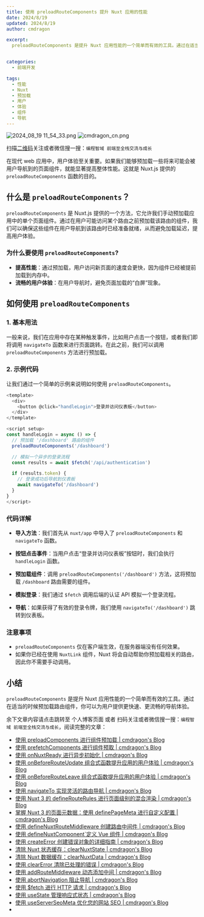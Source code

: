 ```yaml
---
title: 使用 preloadRouteComponents 提升 Nuxt 应用的性能
date: 2024/8/19
updated: 2024/8/19
author: cmdragon

excerpt:
  preloadRouteComponents 是提升 Nuxt 应用性能的一个简单而有效的工具。通过在适当的时候预加载路由组件，你可以为用户提供更快速、更流畅的导航体验。


categories:
  - 前端开发

tags:
  - 性能
  - Nuxt
  - 预加载
  - 用户
  - 体验
  - 组件
  - 导航
---
```


<img src="https://static.amd794.com/blog/images/2024_08_19 11_54_33.png@blog" title="2024_08_19 11_54_33.png" alt="2024_08_19 11_54_33.png"/>

<img src="https://static.amd794.com/blog/images/cmdragon_cn.png" title="cmdragon_cn.png" alt="cmdragon_cn.png"/>


扫描[二维码](https://static.amd794.com/blog/images/cmdragon_cn.png)关注或者微信搜一搜：`编程智域 前端至全栈交流与成长`



在现代 web 应用中，用户体验至关重要。如果我们能够预加载一些将来可能会被用户导航到的页面组件，就能显著提高整体性能。这就是 Nuxt.js 提供的 `preloadRouteComponents` 函数的目的。

## 什么是 `preloadRouteComponents`？

`preloadRouteComponents` 是 Nuxt.js 提供的一个方法，它允许我们手动预加载应用中的单个页面组件。通过在用户可能访问某个路由之前预加载该路由的组件，我们可以确保这些组件在用户导航到该路由时已经准备就绪，从而避免加载延迟，提高用户体验。

### 为什么要使用 `preloadRouteComponents`?

- **提高性能**：通过预加载，用户访问新页面的速度会更快，因为组件已经被提前加载到内存中。
- **流畅的用户体验**：在用户导航时，避免页面加载的“白屏”现象。

## 如何使用 `preloadRouteComponents`

### 1. 基本用法

一般来说，我们在应用中存在某种触发事件，比如用户点击一个按钮，或者我们即将调用 `navigateTo` 函数来进行页面跳转。在此之前，我们可以调用 `preloadRouteComponents` 方法进行预加载。

### 2. 示例代码

让我们通过一个简单的示例来说明如何使用 `preloadRouteComponents`。

```javascript
<template>
  <div>
    <button @click="handleLogin">登录并访问仪表板</button>
  </div>
</template>

<script setup>
const handleLogin = async () => {
  // 预加载 '/dashboard' 路由的组件
  preloadRouteComponents('/dashboard')

  // 模拟一个异步的登录流程
  const results = await $fetch('/api/authentication')

  if (results.token) {
    // 登录成功后导航到仪表板
    await navigateTo('/dashboard')
  }
}
</script>
```

### 代码详解

- **导入方法**：我们首先从 `nuxt/app` 中导入了 `preloadRouteComponents` 和 `navigateTo` 函数。
  
- **按钮点击事件**：当用户点击“登录并访问仪表板”按钮时，我们会执行 `handleLogin` 函数。

- **预加载组件**：调用 `preloadRouteComponents('/dashboard')` 方法，这将预加载 `/dashboard` 路由需要的组件。

- **模拟登录**：我们通过 `$fetch` 调用后端的认证 API 模拟一个登录流程。

- **导航**：如果获得了有效的登录令牌，我们使用 `navigateTo('/dashboard')` 跳转到仪表板。

### 注意事项

- `preloadRouteComponents` 仅在客户端生效，在服务器端没有任何效果。
- 如果你已经在使用 `NuxtLink` 组件，Nuxt 将会自动帮助你预加载相关的路由，因此你不需要手动调用。

## 小结

`preloadRouteComponents` 是提升 Nuxt 应用性能的一个简单而有效的工具。通过在适当的时候预加载路由组件，你可以为用户提供更快速、更流畅的导航体验。

余下文章内容请点击跳转至 个人博客页面 或者 扫码关注或者微信搜一搜：`编程智域 前端至全栈交流与成长`，阅读完整的文章：

- [使用 preloadComponents 进行组件预加载 | cmdragon's Blog](https://blog.cmdragon.cn/posts/6f58e9a6735b/)
- [使用 prefetchComponents 进行组件预取 | cmdragon's Blog](https://blog.cmdragon.cn/posts/a73257bce752/)
- [使用 onNuxtReady 进行异步初始化 | cmdragon's Blog](https://blog.cmdragon.cn/posts/64b599de0716/)
- [使用 onBeforeRouteUpdate 组合式函数提升应用的用户体验 | cmdragon's Blog](https://blog.cmdragon.cn/posts/cdd338b2e728/)
- [使用 onBeforeRouteLeave 组合式函数提升应用的用户体验 | cmdragon's Blog](https://blog.cmdragon.cn/posts/cfb92785e131/)
- [使用 navigateTo 实现灵活的路由导航 | cmdragon's Blog](https://blog.cmdragon.cn/posts/30bdc45ab749/)
- [使用 Nuxt 3 的 defineRouteRules 进行页面级别的混合渲染 | cmdragon's Blog](https://blog.cmdragon.cn/posts/4a1749875882/)
- [掌握 Nuxt 3 的页面元数据：使用 definePageMeta 进行自定义配置 | cmdragon's Blog](https://blog.cmdragon.cn/posts/6f827ad7a980/)
- [使用 defineNuxtRouteMiddleware 创建路由中间件 | cmdragon's Blog](https://blog.cmdragon.cn/posts/30f5cad8adaa/)
- [使用 defineNuxtComponent`定义 Vue 组件 | cmdragon's Blog](https://blog.cmdragon.cn/posts/df9c2cf37c29/)
- [使用 createError 创建错误对象的详细指南 | cmdragon's Blog](https://blog.cmdragon.cn/posts/93b5a8ec52df/)
- [清除 Nuxt 状态缓存：clearNuxtState | cmdragon's Blog](https://blog.cmdragon.cn/posts/0febec81a1d1/)
- [清除 Nuxt 数据缓存：clearNuxtData | cmdragon's Blog](https://blog.cmdragon.cn/posts/0a7c0cc75cf1/)
- [使用 clearError 清除已处理的错误 | cmdragon's Blog](https://blog.cmdragon.cn/posts/1bf9b90dd386/)
- [使用 addRouteMiddleware 动态添加中间 | cmdragon's Blog](https://blog.cmdragon.cn/posts/a070155dbcfb/)
- [使用 abortNavigation 阻止导航 | cmdragon's Blog](https://blog.cmdragon.cn/posts/c89ead546424/)
- [使用 $fetch 进行 HTTP 请求 | cmdragon's Blog](https://blog.cmdragon.cn/posts/07d91f7f1ac2/)
- [使用 useState 管理响应式状态 | cmdragon's Blog](https://blog.cmdragon.cn/posts/dad6ac94ddf0/)
- [使用 useServerSeoMeta 优化您的网站 SEO | cmdragon's Blog](https://blog.cmdragon.cn/posts/dd9cb519a7a9/)
-

